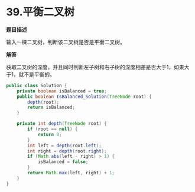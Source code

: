# 39.平衡二叉树

**题目描述**

输入一棵二叉树，判断该二叉树是否是平衡二叉树。

**解答**

获取二叉树的深度，并且同时判断左子树和右子树的深度相差是否大于1，如果大于1，就不是平衡的。

```java
public class Solution {
    private boolean isBalanced = true;
    public boolean IsBalanced_Solution(TreeNode root) {
        depth(root);
        return isBalanced;
    }

    private int depth(TreeNode root) {
        if (root == null) {
            return 0;
        }
        int left = depth(root.left);
        int right = depth(root.right);
        if (Math.abs(left - right) > 1) {
            isBalanced = false;
        }
        return Math.max(left, right) + 1;
    }
}
```